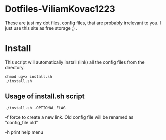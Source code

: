 # Dotfiles-ViliamKovac1223
These are just my dot files, config files, that are probably irrelevant to you. I just use this site as free storage ;) .

# Install
This script will automatically install (link) all the config files from the directory.
```
chmod ug+x install.sh
./install.sh
```

## Usage of install.sh script
```
./install.sh -OPTIONAL_FLAG
```
-f  force to create a new link. Old config file will be renamed as "config_file.old"

-h	print help menu
